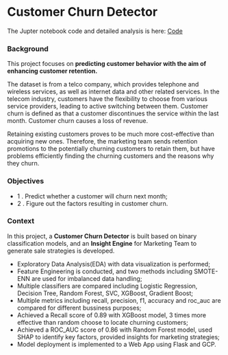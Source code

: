 # Customer Churn Detector

The Jupter notebook code and detailed analysis is here: [Code](https://github.com/XinyanOu/customer-churn/blob/main/Telecom_Customer_Churn.ipynb)

### Background
This project focuses on **predicting customer behavior with the aim of enhancing customer retention.**

The dataset is from a telco company, which provides telephone and wireless services, as well as internet data and other related services. 
In the telecom industry, customers have the flexibility to choose from various service providers, leading to active switching between them. 
Customer churn is defined as that a customer discontinues the service within the last month. Customer churn causes a loss of revenue. 

Retaining existing customers proves to be much more cost-effective than acquiring new ones.
Therefore, the marketing team sends retention promotions to the potentially churning customers to retain them, but have problems efficiently finding the churning customers and the reasons why they churn.

### Objectives
- 1 . Predict whether a customer will churn next month;
- 2 . Figure out the factors resulting in customer churn.

### Context
In this project, a **Customer Churn Detector** is built based on binary classification models, and an **Insight Engine** for Marketing Team to generate sale strategies is developed.

- Exploratory Data Analysis(EDA) with data visualization is performed; 
- Feature Engineering is conducted, and two methods including SMOTE-ENN are used for imbalanced data handling; 
- Multiple classifiers are compared including Logistic Regression, Decision Tree, Random Forest, SVC, XGBoost, Gradient Boost; 
- Multiple metrics including recall, precision, f1, accuracy and roc_auc are compared for different bussiness purposes;
- Achieved a Recall score of 0.89 with XGBoost model, 3 times more effective than random choose to locate churning customers;
- Achieved a ROC_AUC score of 0.86 with Random Forest model, used SHAP to identify key factors, provided insights for marketing strategies;
- Model deployment is implemented to a Web App using Flask and GCP.




